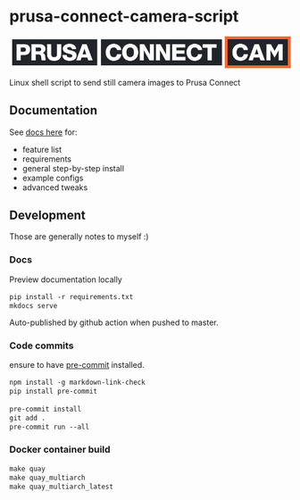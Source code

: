 # prusa-connect-camera-script

![prusa-connect-cam](docs/static/prusa-connect-cam.png)

Linux shell script to send still camera images to Prusa Connect

## Documentation

See [docs here](https://nvtkaszpir.github.io/prusa-connect-camera-script) for:

* feature list
* requirements
* general step-by-step install
* example configs
* advanced tweaks

## Development

Those are generally notes to myself :)

### Docs

Preview documentation locally

```shell
pip install -r requirements.txt
mkdocs serve

```

Auto-published by github action when pushed to master.

### Code commits

ensure to have [pre-commit](https://pre-commit.com/) installed.

```shell
npm install -g markdown-link-check
pip install pre-commit

pre-commit install
git add .
pre-commit run --all
```

### Docker container build

```shell
make quay
make quay_multiarch
make quay_multiarch_latest

```
